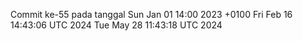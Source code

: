 Commit ke-55 pada tanggal Sun Jan 01 14:00 2023 +0100
Fri Feb 16 14:43:06 UTC 2024
Tue May 28 11:43:18 UTC 2024

